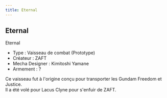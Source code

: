 ```yaml
---
title: Eternal
---
```


Eternal
-------




Eternal


- Type : Vaisseau de combat (Prototype)   
- Créateur : ZAFT   
- Mecha Designer : Kimitoshi Yamane   
- Armement : ?   
  
Ce vaisseau fut à l'origine conçu pour transporter les Gundam Freedom et Justice.   
Il a été volé pour Lacus Clyne pour s'enfuir de ZAFT.

